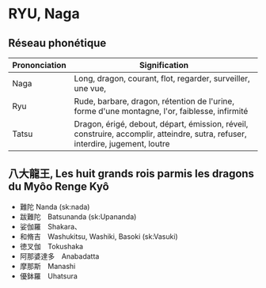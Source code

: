 # RYU, Naga

## Réseau phonétique
Prononciation | Signification
------ | --------
Naga | Long, dragon, courant, flot, regarder, surveiller, une vue, |
Ryu | Rude, barbare, dragon, rétention de l'urine, forme d'une montagne, l'or, faiblesse, infirmité | 
Tatsu | Dragon, érigé, debout, départ, émission, réveil, construire, accomplir, atteindre, sutra, refuser, interdire, jugement, loutre |

## 八大龍王, Les huit grands rois parmis les dragons du Myôo Renge Kyô
* 難陀 Nanda (sk:nada)
* 跋難陀　Batsunanda (sk:Upananda)
* 娑伽羅　Shakara、
* 和脩吉　Washukitsu, Washiki, Basoki (sk:Vasuki)
* 徳叉伽　Tokushaka
* 阿那婆達多　Anabadatta
* 摩那斯　Manashi
* 優鉢羅　Uhatsura
